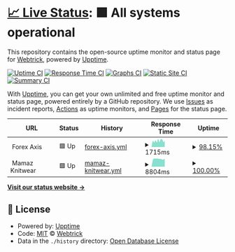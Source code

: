 # [📈 Live Status](https://demo.upptime.js.org): <!--live status--> **🟩 All systems operational**

This repository contains the open-source uptime monitor and status page for [Webtrick](webtrickug.com), powered by [Upptime](https://github.com/upptime/upptime).

[![Uptime CI](https://github.com/webtrickug/upptime/workflows/Uptime%20CI/badge.svg)](https://github.com/webtrickug/upptime/actions?query=workflow%3A%22Uptime+CI%22)
[![Response Time CI](https://github.com/webtrickug/upptime/workflows/Response%20Time%20CI/badge.svg)](https://github.com/webtrickug/upptime/actions?query=workflow%3A%22Response+Time+CI%22)
[![Graphs CI](https://github.com/webtrickug/upptime/workflows/Graphs%20CI/badge.svg)](https://github.com/webtrickug/upptime/actions?query=workflow%3A%22Graphs+CI%22)
[![Static Site CI](https://github.com/webtrickug/upptime/workflows/Static%20Site%20CI/badge.svg)](https://github.com/webtrickug/upptime/actions?query=workflow%3A%22Static+Site+CI%22)
[![Summary CI](https://github.com/webtrickug/upptime/workflows/Summary%20CI/badge.svg)](https://github.com/webtrickug/upptime/actions?query=workflow%3A%22Summary+CI%22)

With [Upptime](https://upptime.js.org), you can get your own unlimited and free uptime monitor and status page, powered entirely by a GitHub repository. We use [Issues](https://github.com/webtrickug/upptime/issues) as incident reports, [Actions](https://github.com/webtrickug/upptime/actions) as uptime monitors, and [Pages](https://demo.upptime.js.org) for the status page.

<!--start: status pages-->
<!-- This summary is generated by Upptime (https://github.com/upptime/upptime) -->
<!-- Do not edit this manually, your changes will be overwritten -->
<!-- prettier-ignore -->
| URL | Status | History | Response Time | Uptime |
| --- | ------ | ------- | ------------- | ------ |
| <img alt="" src="https://icons.duckduckgo.com/ip3/null.ico" height="13"> Forex Axis | 🟩 Up | [forex-axis.yml](https://github.com/webtrickug/upptime/commits/HEAD/history/forex-axis.yml) | <details><summary><img alt="Response time graph" src="./graphs/forex-axis/response-time-week.png" height="20"> 1715ms</summary><br><a href="https://webtrickug.com/history/forex-axis"><img alt="Response time 347" src="https://img.shields.io/endpoint?url=https%3A%2F%2Fraw.githubusercontent.com%2Fwebtrickug%2Fupptime%2FHEAD%2Fapi%2Fforex-axis%2Fresponse-time.json"></a><br><a href="https://webtrickug.com/history/forex-axis"><img alt="24-hour response time 1559" src="https://img.shields.io/endpoint?url=https%3A%2F%2Fraw.githubusercontent.com%2Fwebtrickug%2Fupptime%2FHEAD%2Fapi%2Fforex-axis%2Fresponse-time-day.json"></a><br><a href="https://webtrickug.com/history/forex-axis"><img alt="7-day response time 1715" src="https://img.shields.io/endpoint?url=https%3A%2F%2Fraw.githubusercontent.com%2Fwebtrickug%2Fupptime%2FHEAD%2Fapi%2Fforex-axis%2Fresponse-time-week.json"></a><br><a href="https://webtrickug.com/history/forex-axis"><img alt="30-day response time 1693" src="https://img.shields.io/endpoint?url=https%3A%2F%2Fraw.githubusercontent.com%2Fwebtrickug%2Fupptime%2FHEAD%2Fapi%2Fforex-axis%2Fresponse-time-month.json"></a><br><a href="https://webtrickug.com/history/forex-axis"><img alt="1-year response time 347" src="https://img.shields.io/endpoint?url=https%3A%2F%2Fraw.githubusercontent.com%2Fwebtrickug%2Fupptime%2FHEAD%2Fapi%2Fforex-axis%2Fresponse-time-year.json"></a></details> | <details><summary><a href="https://webtrickug.com/history/forex-axis">98.15%</a></summary><a href="https://webtrickug.com/history/forex-axis"><img alt="All-time uptime 8.09%" src="https://img.shields.io/endpoint?url=https%3A%2F%2Fraw.githubusercontent.com%2Fwebtrickug%2Fupptime%2FHEAD%2Fapi%2Fforex-axis%2Fuptime.json"></a><br><a href="https://webtrickug.com/history/forex-axis"><img alt="24-hour uptime 100.00%" src="https://img.shields.io/endpoint?url=https%3A%2F%2Fraw.githubusercontent.com%2Fwebtrickug%2Fupptime%2FHEAD%2Fapi%2Fforex-axis%2Fuptime-day.json"></a><br><a href="https://webtrickug.com/history/forex-axis"><img alt="7-day uptime 98.15%" src="https://img.shields.io/endpoint?url=https%3A%2F%2Fraw.githubusercontent.com%2Fwebtrickug%2Fupptime%2FHEAD%2Fapi%2Fforex-axis%2Fuptime-week.json"></a><br><a href="https://webtrickug.com/history/forex-axis"><img alt="30-day uptime 44.18%" src="https://img.shields.io/endpoint?url=https%3A%2F%2Fraw.githubusercontent.com%2Fwebtrickug%2Fupptime%2FHEAD%2Fapi%2Fforex-axis%2Fuptime-month.json"></a><br><a href="https://webtrickug.com/history/forex-axis"><img alt="1-year uptime 8.09%" src="https://img.shields.io/endpoint?url=https%3A%2F%2Fraw.githubusercontent.com%2Fwebtrickug%2Fupptime%2FHEAD%2Fapi%2Fforex-axis%2Fuptime-year.json"></a></details>
| <img alt="" src="https://icons.duckduckgo.com/ip3/null.ico" height="13"> Mamaz Knitwear | 🟩 Up | [mamaz-knitwear.yml](https://github.com/webtrickug/upptime/commits/HEAD/history/mamaz-knitwear.yml) | <details><summary><img alt="Response time graph" src="./graphs/mamaz-knitwear/response-time-week.png" height="20"> 8804ms</summary><br><a href="https://webtrickug.com/history/mamaz-knitwear"><img alt="Response time 6840" src="https://img.shields.io/endpoint?url=https%3A%2F%2Fraw.githubusercontent.com%2Fwebtrickug%2Fupptime%2FHEAD%2Fapi%2Fmamaz-knitwear%2Fresponse-time.json"></a><br><a href="https://webtrickug.com/history/mamaz-knitwear"><img alt="24-hour response time 8991" src="https://img.shields.io/endpoint?url=https%3A%2F%2Fraw.githubusercontent.com%2Fwebtrickug%2Fupptime%2FHEAD%2Fapi%2Fmamaz-knitwear%2Fresponse-time-day.json"></a><br><a href="https://webtrickug.com/history/mamaz-knitwear"><img alt="7-day response time 8804" src="https://img.shields.io/endpoint?url=https%3A%2F%2Fraw.githubusercontent.com%2Fwebtrickug%2Fupptime%2FHEAD%2Fapi%2Fmamaz-knitwear%2Fresponse-time-week.json"></a><br><a href="https://webtrickug.com/history/mamaz-knitwear"><img alt="30-day response time 7996" src="https://img.shields.io/endpoint?url=https%3A%2F%2Fraw.githubusercontent.com%2Fwebtrickug%2Fupptime%2FHEAD%2Fapi%2Fmamaz-knitwear%2Fresponse-time-month.json"></a><br><a href="https://webtrickug.com/history/mamaz-knitwear"><img alt="1-year response time 6840" src="https://img.shields.io/endpoint?url=https%3A%2F%2Fraw.githubusercontent.com%2Fwebtrickug%2Fupptime%2FHEAD%2Fapi%2Fmamaz-knitwear%2Fresponse-time-year.json"></a></details> | <details><summary><a href="https://webtrickug.com/history/mamaz-knitwear">100.00%</a></summary><a href="https://webtrickug.com/history/mamaz-knitwear"><img alt="All-time uptime 99.98%" src="https://img.shields.io/endpoint?url=https%3A%2F%2Fraw.githubusercontent.com%2Fwebtrickug%2Fupptime%2FHEAD%2Fapi%2Fmamaz-knitwear%2Fuptime.json"></a><br><a href="https://webtrickug.com/history/mamaz-knitwear"><img alt="24-hour uptime 100.00%" src="https://img.shields.io/endpoint?url=https%3A%2F%2Fraw.githubusercontent.com%2Fwebtrickug%2Fupptime%2FHEAD%2Fapi%2Fmamaz-knitwear%2Fuptime-day.json"></a><br><a href="https://webtrickug.com/history/mamaz-knitwear"><img alt="7-day uptime 100.00%" src="https://img.shields.io/endpoint?url=https%3A%2F%2Fraw.githubusercontent.com%2Fwebtrickug%2Fupptime%2FHEAD%2Fapi%2Fmamaz-knitwear%2Fuptime-week.json"></a><br><a href="https://webtrickug.com/history/mamaz-knitwear"><img alt="30-day uptime 100.00%" src="https://img.shields.io/endpoint?url=https%3A%2F%2Fraw.githubusercontent.com%2Fwebtrickug%2Fupptime%2FHEAD%2Fapi%2Fmamaz-knitwear%2Fuptime-month.json"></a><br><a href="https://webtrickug.com/history/mamaz-knitwear"><img alt="1-year uptime 99.98%" src="https://img.shields.io/endpoint?url=https%3A%2F%2Fraw.githubusercontent.com%2Fwebtrickug%2Fupptime%2FHEAD%2Fapi%2Fmamaz-knitwear%2Fuptime-year.json"></a></details>

<!--end: status pages-->

[**Visit our status website →**](https://demo.upptime.js.org)

## 📄 License

- Powered by: [Upptime](https://github.com/upptime/upptime)
- Code: [MIT](./LICENSE) © [Webtrick](webtrickug.com)
- Data in the `./history` directory: [Open Database License](https://opendatacommons.org/licenses/odbl/1-0/)
